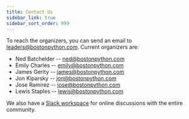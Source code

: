 ```yaml
---
title: Contact Us
sidebar_link: true
sidebar_sort_order: 999
---
```


To reach the organizers, you can send an email to <leaders@bostonpython.com>.  Current organizers are:

- Ned Batchelder -- <ned@bostonpython.com>
- Emily Charles -- <emily@bostonpython.com>
- James Gerity -- <james@bostonpython.com>
- Jon Kiparsky -- <jon@bostonpython.com>
- Jose Ramirez -- <jose@bostonpython.com>
- Lewis Staples -- <lewis@bostonpython.com>

We also have a [Slack workspace](slack.md) for online discussions with the entire community.
